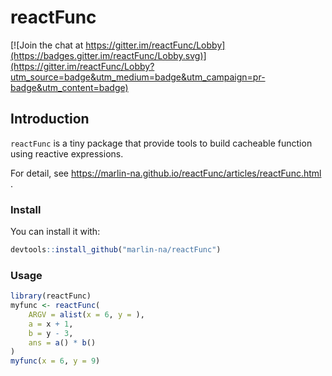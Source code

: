 

# reactFunc

[![Join the chat at https://gitter.im/reactFunc/Lobby](https://badges.gitter.im/reactFunc/Lobby.svg)](https://gitter.im/reactFunc/Lobby?utm_source=badge&utm_medium=badge&utm_campaign=pr-badge&utm_content=badge)


## Introduction

`reactFunc` is a tiny package that provide tools to build cacheable function
using reactive expressions.

For detail, see https://marlin-na.github.io/reactFunc/articles/reactFunc.html .

### Install

You can install it with:

```r
devtools::install_github("marlin-na/reactFunc")
```

### Usage



```r
library(reactFunc)
myfunc <- reactFunc(
    ARGV = alist(x = 6, y = ),
    a = x + 1,
    b = y - 3,
    ans = a() * b()
)
myfunc(x = 6, y = 9)
```

